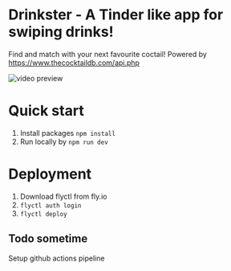 <h1> Drinkster - A Tinder like app for swiping drinks! </h1>

Find and match with your next favourite coctail! Powered by https://www.thecocktaildb.com/api.php


![video preview](https://user-images.githubusercontent.com/39669220/78455976-eb73b200-76a9-11ea-850b-165d7456a5fa.gif)

# Quick start
1. Install packages `npm install`
2. Run locally by `npm run dev`

# Deployment
1. Download flyctl from fly.io
2. `flyctl auth login`
3. `flyctl deploy`

## Todo sometime
Setup github actions pipeline